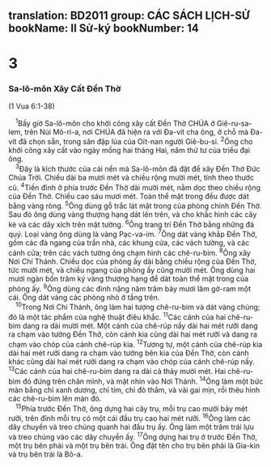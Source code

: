 translation: BD2011
group: CÁC SÁCH LỊCH-SỬ
bookName: II Sử-ký 
bookNumber: 14
-------

<div class="title"><h1>3</h1><h3>Sa-lô-môn Xây Cất Ðền Thờ</h3><p>(1 Vua 6:1-38)</p></div>
<span class="verse 2su_3_1"> <sup>1</sup>Bấy giờ Sa-lô-môn cho khởi công xây cất Ðền Thờ CHÚA ở Giê-ru-sa-lem, trên Núi Mô-ri-a, nơi CHÚA đã hiện ra với Ða-vít cha ông, ở chỗ mà Ða-vít đã chọn sẵn, trong sân đập lúa của Oït-nan người Giê-bu-si. </span>
<span class="verse 2su_3_2"><sup>2</sup>Ông cho khởi công xây cất vào ngày mồng hai tháng Hai, năm thứ tư của triều đại ông.<br/></span>
<span class="verse 2su_3_3"> <sup>3</sup>Ðây là kích thước của cái nền mà Sa-lô-môn đã đặt để xây Ðền Thờ Ðức Chúa Trời. Chiều dài ba mươi mét và chiều rộng mười mét, tính theo thước cũ. </span>
<span class="verse 2su_3_4"><sup>4</sup>Tiền đình ở phía trước Ðền Thờ dài mười mét, nằm dọc theo chiều rộng của Ðền Thờ. Chiều cao sáu mươi mét. Toàn thể mặt trong đều được dát bằng vàng ròng. </span>
<span class="verse 2su_3_5"><sup>5</sup>Ông dùng gỗ trắc lát mặt trong của phòng chính Ðền Thờ. Sau đó ông dùng vàng thượng hạng dát lên trên, và cho khắc hình các cây kè và các dây xích trên mặt tường. </span>
<span class="verse 2su_3_6"><sup>6</sup>Ông trang trí Ðền Thờ bằng những đá quý. Loại vàng ông dùng là vàng Pạc-va-im. </span>
<span class="verse 2su_3_7"><sup>7</sup>Ông dát vàng khắp Ðền Thờ, gồm các đà ngang của trần nhà, các khung cửa, các vách tường, và các cánh cửa; trên các vách tường ông chạm hình các chê-ru-bim. </span>
<span class="verse 2su_3_8"><sup>8</sup>Ông xây Nơi Chí Thánh. Chiều dọc của phòng ấy dài bằng chiều rộng của Ðền Thờ, tức mười mét, và chiều ngang của phòng ấy cũng mười mét. Ông dùng hai mươi ngàn bốn trăm ký vàng thượng hạng để dát toàn thể mặt trong của phòng ấy. </span>
<span class="verse 2su_3_9"><sup>9</sup>Ông dùng các đinh nặng năm trăm bảy mươi lăm gờ-ram một cái. Ông dát vàng các phòng nhỏ ở tầng trên.<br/></span>
<span class="verse 2su_3_10"> <sup>10</sup>Trong Nơi Chí Thánh, ông làm hai tượng chê-ru-bim và dát vàng chúng; đó là một tác phẩm của nghệ thuật điêu khắc. </span>
<span class="verse 2su_3_11"><sup>11</sup>Các cánh của hai chê-ru-bim dang ra dài mười mét. Một cánh của chê-rúp nầy dài hai mét rưỡi dang ra chạm vào tường Ðền Thờ, còn cánh kia cũng dài hai mét rưỡi và dang ra chạm vào chóp của cánh chê-rúp kia. </span>
<span class="verse 2su_3_12"><sup>12</sup>Tương tự, một cánh của chê-rúp kia dài hai mét rưỡi dang ra chạm vào tường bên kia của Ðền Thờ, còn cánh khác cũng dài hai mét rưỡi dang ra chạm vào chóp của cánh chê-rúp nầy. </span>
<span class="verse 2su_3_13"><sup>13</sup>Các cánh của hai chê-ru-bim dang ra dài cả thảy mười mét. Hai chê-ru-bim đó đứng trên chân mình, và mặt nhìn vào Nơi Thánh. </span>
<span class="verse 2su_3_14"><sup>14</sup>Ông làm một bức màn bằng chỉ xanh dương, chỉ tím, chỉ đỏ thắm, và vải gai mịn, rồi thêu hình các chê-ru-bim lên màn đó.<br/></span>
<span class="verse 2su_3_15"> <sup>15</sup>Phía trước Ðền Thờ, ông dựng hai cây trụ, mỗi trụ cao mười bảy mét rưỡi, trên đỉnh mỗi trụ có một cái đầu trụ cao hai mét rưỡi. </span>
<span class="verse 2su_3_16"><sup>16</sup>Ông làm các dây chuyền và treo chúng quanh hai đầu trụ ấy. Ông làm một trăm trái lựu và treo chúng vào các dây chuyền ấy. </span>
<span class="verse 2su_3_17"><sup>17</sup>Ông dựng hai trụ ở trước Ðền Thờ, một trụ bên phải và một trụ bên trái. Ông đặt tên cho trụ bên phải là Gia-kin và trụ bên trái là Bô-a.<br/></span>
